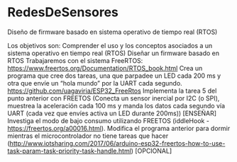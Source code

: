 # RedesDeSensores

Diseño de firmware basado en sistema operativo de tiempo real (RTOS) 

Los objetivos son:
Comprender el uso y los conceptos asociados a un sistema operativo en tiempo real (RTOS)
Diseñar un firmware basado en RTOS
Trabajaremos con el sistema FreeRTOS: https://www.freertos.org/Documentation/RTOS_book.html 
Crea un programa que cree dos tareas, una que parpadee un LED cada 200 ms y otra que envíe un “hola mundo” por la UART cada segundo. https://github.com/uagaviria/ESP32_FreeRtos 
Implementa la tarea 5 del punto anterior con FREETOS (Conecta un sensor inercial por I2C (o SPI), muestrea la aceleración cada 100 ms y manda los datos cada segundo vía UART (cada vez que envíes activa un LED durante 200ms)) [ENSEÑAR]
Investiga el modo de bajo consumo utilizando FREETOS (iddleHook - https://freertos.org/a00016.html). Modifica el programa anterior para dormir mientras el microcontrolador no tiene tareas que hacer (http://www.iotsharing.com/2017/06/arduino-esp32-freertos-how-to-use-task-param-task-priority-task-handle.html) [OPCIONAL] 
